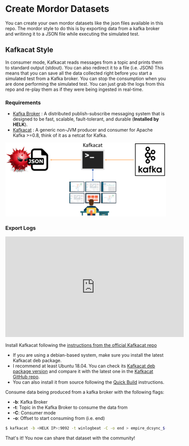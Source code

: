 # Create Mordor Datasets

You can create your own mordor datasets like the json files available in this repo.
The mordor style to do this is by exporting data from a kafka broker and writinng it to a JSON file while executing the simulated test.

## Kafkacat Style

In consumer mode, Kafkacat reads messages from a topic and prints them to standard output (stdout). You can also redirect it to a file (i.e. JSON)
This means that you can save all the data collected right before you start a simulated test from a Kafka broker.
You can stop the consumption when you are done performing the simulated test.
You can just grab the logs from this repo and re-play them as if they were being ingested in real-time.

### Requirements

* [Kafka Broker](http://kafka.apache.org/) : A distributed publish-subscribe messaging system that is designed to be fast, scalable, fault-tolerant, and durable  (**Installed by HELK**).
* [Kafkacat](https://github.com/edenhill/kafkacat) : A generic non-JVM producer and consumer for Apache Kafka >=0.8, think of it as a netcat for Kafka.

<img src="images/kafkacat_export.png">

### Export Logs

<iframe width="560" height="315" src="https://www.youtube.com/embed/kBe6-D1_ais" frameborder="0" allow="accelerometer; autoplay; encrypted-media; gyroscope; picture-in-picture" allowfullscreen></iframe>


Install Kafkacat following the [instructions from the official Kafkacat repo](https://github.com/edenhill/kafkacat#install)

* If you are using a debian-based system, make sure you install the latest Kafkacat deb package.
* I recommend at least Ubuntu 18.04. You can check its [Kafkacat deb package version](https://packages.ubuntu.com/bionic/kafkacat) and compare it with the latest one in the [Kafkacat GitHub repo](https://github.com/edenhill/kafkacat/releases).
* You can also install it from source following the [Quick Build](https://github.com/edenhill/kafkacat#quick-build) instructions.

Consume data being produced from a kafka broker with the following flags:

* **-b**: Kafka Broker
* **-t**: Topic in the Kafka Broker to consume the data from
* **-C**: Consumer mode
* **-o**: Offset to start consuming from (i.e. end)

```bash
$ kafkacat -b <HELK IP>:9092 -t winlogbeat -C -o end > empire_dcsync_$(date +%F%H%M%S).json
```

That's it! You now can share that dataset with the community!
